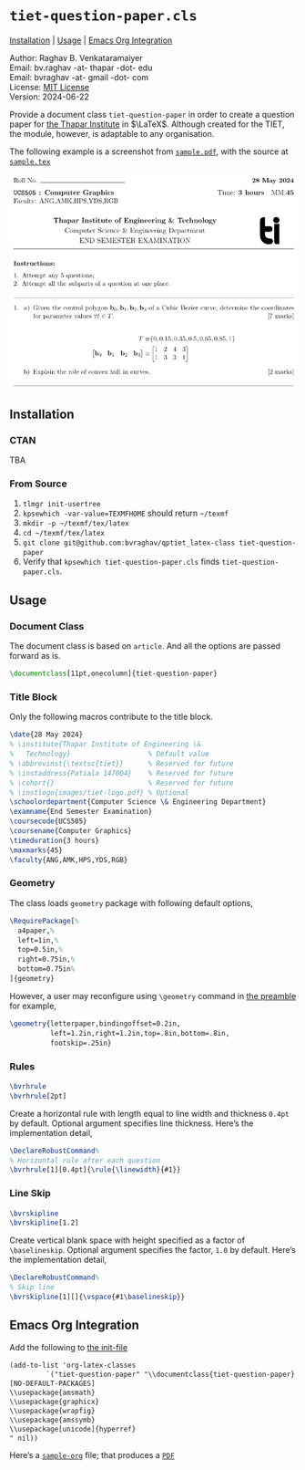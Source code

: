# `tiet-question-paper.cls` #

[Installation](#installation) | 
[Usage](#usage) | 
[Emacs Org Integration](#emacs-org-integration)

Author: Raghav B. Venkataramaiyer  
Email: bv.raghav -at- thapar -dot- edu  
Email: bvraghav -at- gmail -dot- com  
License: [MIT License](./LICENSE)  
Version: 2024-06-22

Provide a document class `tiet-question-paper` in order
to create a question paper for [the Thapar
Institute](https://thapar.edu/) in $\LaTeX$.  Although
created for the TIET, the module, however, is adaptable
to any organisation.

The following example is a screenshot from
[`sample.pdf`](./sample.pdf), with the source at
[`sample.tex`](./sample.tex)

![](./images/sample.png)

## Installation ##

### CTAN ###

TBA

### From Source ###

1. `tlmgr init-usertree`
2. `kpsewhich -var-value=TEXMFHOME` should return
   `~/texmf`
3. `mkdir -p ~/texmf/tex/latex`
4. `cd ~/texmf/tex/latex`
5. `git clone
   git@github.com:bvraghav/qptiet_latex-class tiet-question-paper`
6. Verify that `kpsewhich tiet-question-paper.cls` finds `tiet-question-paper.cls`.

## Usage ##

### Document Class ###

The document class is based on `article`.  And all the
options are passed forward as is.

```latex
\documentclass[11pt,onecolumn]{tiet-question-paper}
```

### Title Block ###

Only the following macros contribute to the title block.

```latex
\date{28 May 2024}
% \institute{Thapar Institute of Engineering \&
%   Technology}                   % Default value
% \abbrevinst{\textsc{tiet}}      % Reserved for future
% \instaddress{Patiala 147004}    % Reserved for future
% \cohort{}                       % Reserved for future
% \instlogo{images/tiet-logo.pdf} % Optional
\schoolordepartment{Computer Science \& Engineering Department}
\examname{End Semester Examination}
\coursecode{UCS505}
\coursename{Computer Graphics}
\timeduration{3 hours}
\maxmarks{45}
\faculty{ANG,AMK,HPS,YDS,RGB}
```

### Geometry ###

The class loads `geometry` package with following
default options,

```latex
\RequirePackage[%
  a4paper,%
  left=1in,%
  top=0.5in,%
  right=0.75in,%
  bottom=0.75in%
]{geometry}
```

However, a user may reconfigure using `\geometry`
command in [the
preamble](https://duckduckgo.com/?q=what+is+a+preamble+in+latex+document)
for example,

```latex
\geometry{letterpaper,bindingoffset=0.2in,
          left=1.2in,right=1.2in,top=.8in,bottom=.8in,
          footskip=.25in}
```

### Rules ###

```latex
\bvrhrule
\bvrhrule[2pt]
```
Create a horizontal rule with length equal to line
width and thickness `0.4pt` by default.  Optional
argument specifies line thickness.  Here’s the
implementation detail,

```latex
\DeclareRobustCommand%
% Horizontal rule after each question
\bvrhrule[1][0.4pt]{\rule{\linewidth}{#1}}
```

### Line Skip ###

```latex
\bvrskipline
\bvrskipline[1.2]
```

Create vertical blank space with height specified as a
factor of `\baselineskip`.  Optional argument specifies
the factor, `1.0` by default.  Here’s the
implementation detail,

```latex
\DeclareRobustCommand%
% Skip line
\bvrskipline[1][]{\vspace{#1\baselineskip}}
```

## Emacs Org Integration ##
Add the following to [the
init-file](https://www.gnu.org/software/emacs/manual/html_node/emacs/Init-File.html) 
```elisp
(add-to-list 'org-latex-classes
	     `("tiet-question-paper" "\\documentclass{tiet-question-paper}
[NO-DEFAULT-PACKAGES]
\\usepackage{amsmath}
\\usepackage{graphicx}
\\usepackage{wrapfig}
\\usepackage{amssymb}
\\usepackage[unicode]{hyperref}
" nil))
```

Here’s a [`sample-org`](./sample-org.org) file; that
produces a [`PDF`](./sample-org.pdf)
